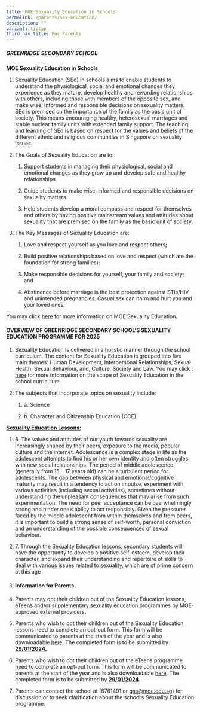 ```yaml
---
title: MOE Sexuality Education in Schools
permalink: /parents/sex-education/
description: ""
variant: tiptap
third_nav_title: For Parents
---
```

<h5><strong>GREENRIDGE SECONDARY SCHOOL</strong></h5>
<p><strong>MOE Sexuality Education in Schools</strong>
</p>
<ol data-tight="true" class="tight">
<li>
<p>Sexuality Education (SEd) in schools aims to enable students to understand
the physiological, social and emotional changes they experience as they
mature, develop healthy and rewarding relationships with others, including
those with members of the opposite sex, and make wise, informed and responsible
decisions on sexuality matters. SEd is premised on the importance of the
family as the basic unit of society. This means encouraging healthy, heterosexual
marriages and stable nuclear family units with extended family support.
The teaching and learning of SEd is based on respect for the values and
beliefs of the different ethnic and religious communities in Singapore
on sexuality issues.</p>
</li>
<li>
<p>The Goals of Sexuality Education are to:</p>
<ol data-tight="true" class="tight">
<li>
<p>Support students in managing their physiological, social and emotional
changes as they grow up and develop safe and healthy relationships.</p>
</li>
<li>
<p>Guide students to make wise, informed and responsible decisions on sexuality
matters.</p>
</li>
<li>
<p>Help students develop a moral compass and respect for themselves and others
by having positive mainstream values and attitudes about sexuality that
are premised on the family as the basic unit of society.</p>
</li>
</ol>
</li>
<li>
<p>The Key Messages of Sexuality Education are:</p>
<ol data-tight="true" class="tight">
<li>
<p>Love and respect yourself as you love and respect others;</p>
</li>
<li>
<p>Build positive relationships based on love and respect (which are the
foundation for strong families);</p>
</li>
<li>
<p>Make responsible decisions for yourself, your family and society; and</p>
</li>
<li>
<p>Abstinence before marriage is the best protection against STIs/HIV and
unintended pregnancies. Casual sex can harm and hurt you and your loved
ones.</p>
</li>
</ol>
</li>
</ol>
<p>You may click <a href="https://go.gov.sg/moe-sexuality-education" rel="noopener noreferrer nofollow" target="_blank">here</a> for
more information on MOE Sexuality Education.</p>
<h4>OVERVIEW OF GREENRIDGE SECONDARY SCHOOL’S SEXUALITY EDUCATION PROGRAMME FOR 2025</h4>
<ol data-tight="true" class="tight">
<li>
<p>Sexuality Education is delivered in a holistic manner through the school
curriculum. The content for Sexuality Education is grouped into five main
themes: Human Development, Interpersonal Relationships, Sexual Health,
Sexual Behaviour, and, Culture, Society and Law. You may click : <a href="https://go.gov.sg/moe-sexuality-education-scope" rel="noopener noreferrer nofollow" target="_blank">here</a> for
more information on the scope of Sexuality Education in the school curriculum.</p>
</li>
<li>
<p>The subjects that incorporate topics on sexuality include:</p>
<ol data-tight="true" class="tight">
<li>
<p>a. Science</p>
</li>
<li>
<p>b. Character and Citizenship Education (CCE)</p>
</li>
</ol>
</li>
</ol>
<p><strong><u>Sexuality Education Lessons:</u></strong>
</p>
<ol data-tight="true" class="tight">
<li>
<p>6. The values and attitudes of our youth towards sexuality are increasingly
shaped by their peers, exposure to the media, popular culture and the internet.
Adolescence is a complex stage in life as the adolescent attempts to find
his or her own identity and often struggles with new social relationships.
The period of middle adolescence (generally from 15 – 17 years old) can
be a turbulent period for adolescents. The gap between physical and emotional/cognitive
maturity may result in a tendency to act on impulse, experiment with various
activities (including sexual activities), sometimes without understanding
the unpleasant consequences that may arise from such experimentation. The
need for peer acceptance can be overwhelmingly strong and hinder one’s
ability to act responsibly. Given the pressures faced by the middle adolescent
from within themselves and from peers, it is important to build a strong
sense of self-worth, personal conviction and an understanding of the possible
consequences of sexual behaviour.</p>
</li>
<li>
<p>7. Through the Sexuality Education lessons, secondary students will have
the opportunity to develop a positive self-esteem, develop their character,
and expand their understanding and repertoire of skills to deal with various
issues related to sexuality, which are of prime concern at this age</p>
<p></p>
</li>
<li>
<p></p>
<p></p>
<h4><strong>Information for Parents</strong></h4>
</li>
<li>
<p>Parents may opt their children out of the Sexuality Education lessons,
eTeens and/or supplementary sexuality education programmes by MOE-approved
external providers.</p>
<p></p>
</li>
<li>
<p>Parents who wish to opt their children out of the Sexuality Education
lessons need to complete an opt-out form. This form will be communicated
to parents at the start of the year and is also downloadable <a href="/files/CCE/SED 2024/parents_opt_out_2024.pdf" rel="noopener noreferrer nofollow" target="_blank">here</a>.
The completed form is to be submitted by <strong><u>29/01/2024.</u></strong>
</p>
<p></p>
</li>
<li>
<p>Parents who wish to opt their children out of the eTeens programme need
to complete an opt-out form. This form will be communicated to parents
at the start of the year and is also downloadable <a href="/files/CCE/SED 2024/eteens2024.pdf" rel="noopener noreferrer nofollow" target="_blank">here</a>. The completed form
is to be submitted by <strong><u>29/01/2024</u></strong>.</p>
<p></p>
</li>
<li>
<p>Parents can contact the school at (6761491 or <a href="mailto:gss@moe.edu.sg" rel="noopener noreferrer nofollow" target="_blank">gss@moe.edu.sg</a>) for discussion or to seek
clarification about the school’s Sexuality Education programme.</p>
</li>
</ol>
<p></p>
<p></p>
